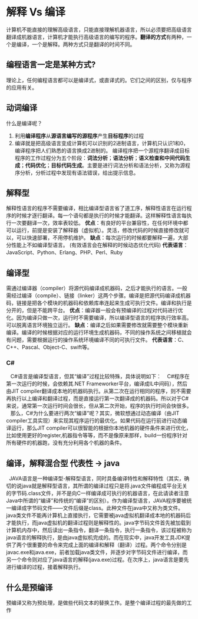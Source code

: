 # 解释 Vs 编译
计算机不能直接的理解高级语言，只能直接理解机器语言，所以必须要把高级语言翻译成机器语言，计算机才能执行高级语言的编写的程序。**翻译的方式**有两种，一个是编译，一个是解释。两种方式只是翻译的时间不同。

## 编程语言一定是某种方式?
理论上，任何编程语言都可以是编译式，或直译式的。它们之间的区别，仅与程序的应用有关。

## 动词**编译**
什么是编译呢？
1. 利用**编译程序**从**源语言编写的源程序**产生**目标程序**的过程
2. 编译就是把高级语言变成计算机可以识别的2进制语言，计算机只认识1和0，编译程序把人们熟悉的语言换成2进制的。
编译程序把一个源程序翻译成目标程序的工作过程分为五个阶段：**词法分析**；**语法分析**；**语义检查和中间代码生成**；**代码优化**；**目标代码生成**。主要是进行词法分析和语法分析，又称为源程序分析，分析过程中发现有语法错误，给出提示信息。

## 解释型
解释性语言的程序不需要编译，相比编译型语言省了道工序，解释性语言在运行程序的时候才逐行翻译。每一个语句都是执行的时候才能翻译。这样解释性语言每执行一次要翻译一次，效率表较低。
**优点**：有良好的平台兼容性，在任何环境中都可以运行，前提是安装了解释器（虚拟机）。灵活，修改代码的时候直接修改就可以，可以快速部署，不用停机维护。
**缺点**：每次运行的时候都要解释一遍，大部分性能上不如编译型语言。 (有效语言会在解释的时候动态优化代码)
**代表语言**：JavaScript、Python、Erlang、PHP、Perl、Ruby

## 编译型
需通过编译器（compiler）将源代码编译成机器码，之后才能执行的语言。一般需经过编译（compile）、链接（linker）这两个步骤。编译是把源代码编译成机器码，链接是把各个模块的机器码和依赖库串连起来生成可执行文件。编译和执行是分开的，但是不能跨平台。
**优点**：编译器一般会有预编译的过程对代码进行优化。因为编译只做一次，运行时不需要编译，所以编译型语言的程序执行效率高。可以脱离语言环境独立运行。
**缺点**：编译之后如果需要修改就需要整个模块重新编译。编译的时候根据对应的运行环境生成机器码，不同的操作系统之间移植就会有问题，需要根据运行的操作系统环境编译不同的可执行文件。
**代表语言**：C、C++、Pascal、Object-C、swift等。

### C#
   C#语言是编译型语言，但其“编译”过程比较特殊，具体说明如下：
   C#程序在第一次运行的时候，会依赖其.NET Frameworker平台，编译成IL中间码），然后由JIT
compiler翻译成本地的机器码执行。从第二次在运行相同的程序，则不需要再执行以上编译和翻译过程，而是直接运行第一次翻译成的机器码。所以对于C#来说，通常第一次运行时间会很长，但从第二次开始，程序的执行时间会快很多。
   那么，C#为什么要进行两次“编译”呢？其实，微软想通过动态编译（由JIT compiler工具实现）来实现其程序运行的最优化。如果代码在运行前进行动态编译运行，那么JIT
compiler可以很智能的根据你本地机器的硬件条件来进行优化，比如使用更好的register,机器指令等等，而不是像原来那样，build一份程序针对所有硬件的机器跑，没有充分利用各个机器的条件。

## 编译，解释混合型 代表性 -> java
 
JAVA语言是一种编译型-解释型语言，同时具备编译特性和解释特性（其实，确切的说java就是解释型语言，其所谓的编译过程只是将.java文件编程成平台无关的字节码.class文件，并不是向C一样编译成可执行的机器语言，在此请读者注意Java中所谓的“编译”和传统的“编译”的区别）。作为编译型语言，JAVA程序要被统一编译成字节码文件——文件后缀是class。此种文件在java中又称为类文件。java类文件不能再计算机上直接执行，它需要被java虚拟机翻译成本地的机器码后才能执行，而java虚拟机的翻译过程则是解释性的。java字节码文件首先被加载到计算机内存中，然后读出一条指令，翻译一条指令，执行一条指令，该过程被称为java语言的解释执行，是由java虚拟机完成的。而在现实中，java开发工具JDK提供了两个很重要的命令来完成上面的编译和解释（翻译）过程。两个命令分别是javac.exe和java.exe，前者加载java类文件，并逐步对字节码文件进行编译，而另一个命令则对应了java语言的解释(java.exe)过程。在次序上，java语言是要先进行编译的过程，接着解释执行。

## 什么是预编译
预编译又称为预处理，是做些代码文本的替换工作。是整个编译过程的最先做的工作
